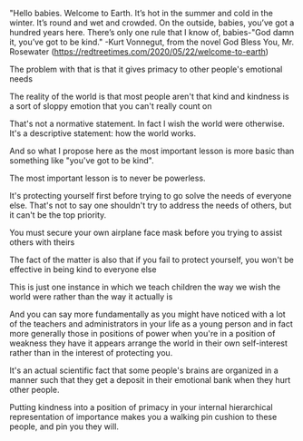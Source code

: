 
"Hello babies. Welcome to Earth. It’s hot in the summer and cold in the winter. It’s round and wet and crowded. On the outside, babies, you’ve got a hundred years here. There’s only one rule that I know of, babies-"God damn it, you’ve got to be kind."
-Kurt Vonnegut, from the novel God Bless You, Mr. Rosewater (https://redtreetimes.com/2020/05/22/welcome-to-earth)

The problem with that is that it gives primacy to other people's emotional needs

The reality of the world is that most people aren't that kind and kindness is a sort of sloppy emotion that you can't really count on

That's not a normative statement. In fact I wish the world were otherwise.
It's a descriptive statement: how the world works.

And so what I propose here as the most important lesson is more basic than something like "you've got to be kind".

The most important lesson is to never be powerless.

It's protecting yourself first before trying to go solve the needs of everyone else.
That's not to say one shouldn't try to address the needs of others, but it can't be the top priority.

You must secure your own airplane face mask before you trying to assist others with theirs

The fact of the matter is also that if you fail to protect yourself, you won't be effective in being kind to everyone else

This is just one instance in which we teach children the way we wish the world were rather than the way it actually is

And you can say more fundamentally as you might have noticed with a lot of the teachers and administrators in your life as a young person and in fact more generally those in positions of power when you're in a position of weakness they have it appears arrange the world in their own self-interest rather than in the interest of protecting you.

It's an actual scientific fact that some people's brains are organized in a manner such that they get a deposit in their emotional bank when they hurt other people.

Putting kindness into a position of primacy in your internal hierarchical representation of importance makes you a walking pin cushion to these people, and pin you they will.
